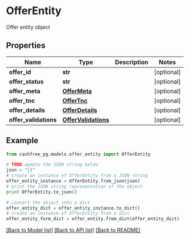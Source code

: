 # OfferEntity

Offer entity object

## Properties
Name | Type | Description | Notes
------------ | ------------- | ------------- | -------------
**offer_id** | **str** |  | [optional] 
**offer_status** | **str** |  | [optional] 
**offer_meta** | [**OfferMeta**](OfferMeta.md) |  | [optional] 
**offer_tnc** | [**OfferTnc**](OfferTnc.md) |  | [optional] 
**offer_details** | [**OfferDetails**](OfferDetails.md) |  | [optional] 
**offer_validations** | [**OfferValidations**](OfferValidations.md) |  | [optional] 

## Example

```python
from cashfree_pg.models.offer_entity import OfferEntity

# TODO update the JSON string below
json = "{}"
# create an instance of OfferEntity from a JSON string
offer_entity_instance = OfferEntity.from_json(json)
# print the JSON string representation of the object
print OfferEntity.to_json()

# convert the object into a dict
offer_entity_dict = offer_entity_instance.to_dict()
# create an instance of OfferEntity from a dict
offer_entity_form_dict = offer_entity.from_dict(offer_entity_dict)
```
[[Back to Model list]](../README.md#documentation-for-models) [[Back to API list]](../README.md#documentation-for-api-endpoints) [[Back to README]](../README.md)


